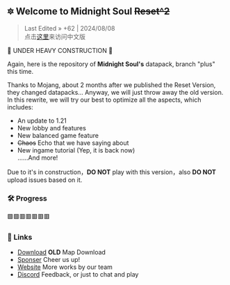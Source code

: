 ## 🔯 Welcome to Midnight Soul ~~Reset^2~~

> Last Edited » +62 | 2024/08/08  
> 点击[这里](https://github.com/Heart-Fire-Project/Midsoul/blob/plus/README.md)来访问中文版

🚧 UNDER HEAVY CONSTRUCTION 🚧

Again, here is the repository of **Midnight Soul's** datapack, branch "plus" this time.

Thanks to Mojang, about 2 months after we published the Reset Version, they changed datapacks... Anyway, we will just throw away the old version. In this rewrite, we will try our best to optimize all the aspects, which includes:

- An update to 1.21
- New lobby and features
- New balanced game feature
- ~~Chaos~~ Echo that we have saying about
- New ingame tutorial (Yep, it is back now)  
……And more!

Due to it's in construction，**DO NOT** play with this version，also **DO NOT** upload issues based on it.

### 🛠️ Progress
🟩🟩🟥🟥🟥🟥🟥

### 🔗 Links
- [Download](https://alpha.hfpro.top/maps/9-midsoul/) **OLD** Map Download
- [Sponser](https://ko-fi.com/heartfireproject) Cheer us up!
- [Website](https://hfpro.top/) More works by our team
- [Discord](https://discord.com/invite/2d7KNuw8) Feedback, or just to chat and play